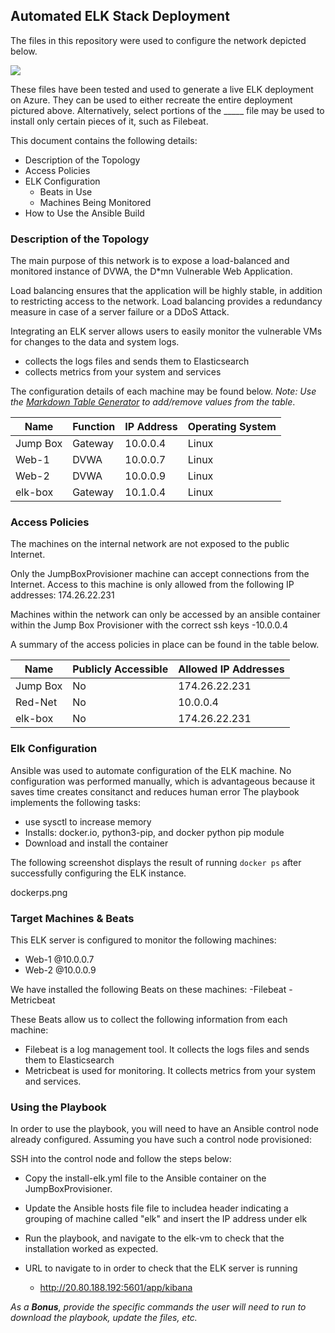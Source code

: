 ## Automated ELK Stack Deployment

The files in this repository were used to configure the network depicted below.

![](https://github.com/LNKitchell/ELK-Stack/blob/main/Images/cloud.png)

These files have been tested and used to generate a live ELK deployment on Azure. They can be used to either recreate the entire deployment pictured above. Alternatively, select portions of the _____ file may be used to install only certain pieces of it, such as Filebeat.

  

This document contains the following details:
- Description of the Topology
- Access Policies
- ELK Configuration
  - Beats in Use
  - Machines Being Monitored
- How to Use the Ansible Build


### Description of the Topology

The main purpose of this network is to expose a load-balanced and monitored instance of DVWA, the D*mn Vulnerable Web Application.

Load balancing ensures that the application will be highly stable, in addition to restricting access to the network.
Load balancing provides a redundancy measure in case of a server failure or a DDoS Attack.

Integrating an ELK server allows users to easily monitor the vulnerable VMs for changes to the data and system logs.
- collects the logs files and sends them to Elasticsearch
- collects metrics from your system and services

The configuration details of each machine may be found below.
_Note: Use the [Markdown Table Generator](http://www.tablesgenerator.com/markdown_tables) to add/remove values from the table_.

| Name     | Function | IP Address | Operating System |
|----------|----------|------------|------------------|
| Jump Box | Gateway  | 10.0.0.4   | Linux            |
| Web-1    |  DVWA    | 10.0.0.7   | Linux            |
| Web-2    |  DVWA    | 10.0.0.9   | Linux            |
| elk-box  | Gateway  | 10.1.0.4   | Linux            |

### Access Policies

The machines on the internal network are not exposed to the public Internet. 

Only the JumpBoxProvisioner machine can accept connections from the Internet. Access to this machine is only allowed from the following IP addresses:
174.26.22.231

Machines within the network can only be accessed by an ansible container within the Jump Box Provisioner with the correct ssh keys -10.0.0.4

A summary of the access policies in place can be found in the table below.

| Name     | Publicly Accessible | Allowed IP Addresses |
|----------|---------------------|----------------------|
| Jump Box |     No              | 174.26.22.231        |
| Red-Net  |     No              | 10.0.0.4             |
| elk-box  |     No              | 174.26.22.231        |

### Elk Configuration

Ansible was used to automate configuration of the ELK machine. No configuration was performed manually, which is advantageous because it saves time creates consitanct and reduces human error
The playbook implements the following tasks:
- use sysctl to increase memory
- Installs: docker.io, python3-pip, and docker python pip module
- Download and install the container

The following screenshot displays the result of running `docker ps` after successfully configuring the ELK instance.

dockerps.png

### Target Machines & Beats
This ELK server is configured to monitor the following machines:
- Web-1 @10.0.0.7
- Web-2 @10.0.0.9

We have installed the following Beats on these machines:
-Filebeat
-Metricbeat

These Beats allow us to collect the following information from each machine:
- Filebeat is a log management tool. It collects the logs files and sends them to Elasticsearch
- Metricbeat is used for monitoring. It collects metrics from your system and services.

### Using the Playbook
In order to use the playbook, you will need to have an Ansible control node already configured. Assuming you have such a control node provisioned: 

SSH into the control node and follow the steps below:
- Copy the install-elk.yml file to the Ansible container on the JumpBoxProvisioner.
- Update the Ansible hosts file file to includea header indicating a grouping of machine called "elk" and insert the IP address under elk
- Run the playbook, and navigate to the elk-vm to check that the installation worked as expected.

- URL to navigate to in order to check that the ELK server is running
	- http://20.80.188.192:5601/app/kibana

_As a **Bonus**, provide the specific commands the user will need to run to download the playbook, update the files, etc._
